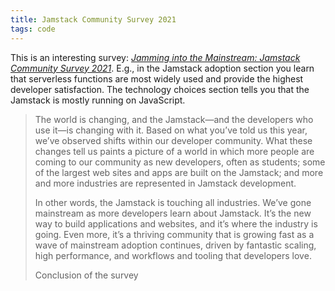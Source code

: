 ```yaml
---
title: Jamstack Community Survey 2021
tags: code
---
```

This is an interesting survey: [<cite>Jamming into the Mainstream: Jamstack Community Survey 2021</cite>](https://jamstack.org/survey/2021/). E.g., in the Jamstack adoption section you learn that serverless functions are most widely used and provide the highest developer satisfaction. The technology choices section tells you that the Jamstack is mostly running on JavaScript.

<blockquote><p>The world is changing, and the Jamstack—and the developers who use it—is changing with it. Based on what you’ve told us this year, we’ve observed shifts within our developer community. What these changes tell us paints a picture of a world in which more people are coming to our community as new developers, often as students; some of the largest web sites and apps are built on the Jamstack; and more and more industries are represented in Jamstack development.</p>
<p>In other words, the Jamstack is touching all industries. We’ve gone mainstream as more developers learn about Jamstack. It’s the new way to build applications and websites, and it’s where the industry is going. Even more, it’s a thriving community that is growing fast as a wave of mainstream adoption continues, driven by fantastic scaling, high performance, and workflows and tooling that developers love.</p>
<footer>Conclusion of the survey</footer>
</blockquote>